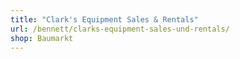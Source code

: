 ```yaml
---
title: "Clark's Equipment Sales & Rentals"
url: /bennett/clarks-equipment-sales-und-rentals/
shop: Baumarkt
---
```

